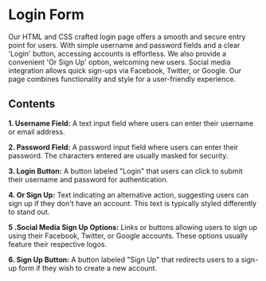
# Login Form

Our HTML and CSS crafted login page offers a smooth and secure entry point for users. With simple username and password fields and a clear 'Login' button, accessing accounts is effortless. We also provide a convenient 'Or Sign Up' option, welcoming new users. Social media integration allows quick sign-ups via Facebook, Twitter, or Google. Our page combines functionality and style for a user-friendly experience.


## Contents

 **1. Username Field:** A text input field where users can enter their username or email address.

 **2. Password Field:** A password input field where users can enter their password. The characters entered are usually masked for security.

**3. Login Button:** A button labeled "Login" that users can click to submit their username and password for authentication.

**4. Or Sign Up:** Text indicating an alternative action, suggesting users can sign up if they don't have an account. This text is typically styled differently to stand out.

**5 .Social Media Sign Up Options:** Links or buttons allowing users to sign up using their Facebook, Twitter, or Google accounts. These options usually feature their respective logos.

**6. Sign Up Button:** A button labeled "Sign Up" that redirects users to a sign-up form if they wish to create a new account.


